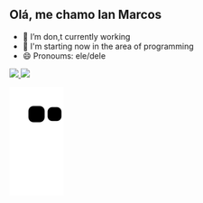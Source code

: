 ## Olá, me chamo Ian Marcos


- 🔭 I’m don,t currently working
- 🌱 I'm starting now in the area of programming 
- 😄 Pronoums: ele/dele
<div>
<a href="https://github.com/IanMRS">
<img height="180em" src="https://github-readme-stats.vercel.app/api/top-langs/?username=IanMRS&layout=compact&langs_count=7&theme=algolia"/>
<img height="180em" src="https://github-readme-stats.vercel.app/api?username=IanMRS&show_icons=true&theme=algolia&include_all_commits=true&count_private=true"/>
</div>

![Snake animation](https://github.com/IanMRS/IanMRS/blob/output/github-contribution-grid-snake.svg)
